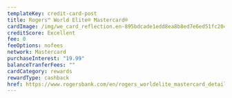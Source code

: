```yaml
---
templateKey: credit-card-post
title: Rogers™ World Elite® Mastercard®
cardImage: /img/we_card_reflection.en-895bdcade1edd8ea8b8ed7e6ed51fc2048d885ca8010835b408f3423401c6927.png
creditScore: Excellent
fee: 0
feeOptions: nofees
network: Mastercard
purchaseInterest: "19.99"
balanceTranferFees: ""
cardCategory: rewards
rewardType: cashback
href: https://www.rogersbank.com/en/rogers_worldelite_mastercard_details
---
```


